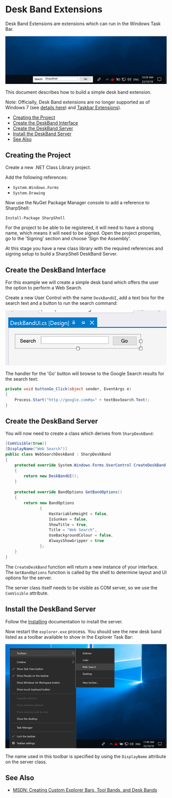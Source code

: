 # Desk Band Extensions

Desk Band Extensions are extensions which can run in the Windows Task Bar.

![Screenshot: DeskBand](deskband-screenshot.png)

This document describes how to build a simple desk band extension.

Note: Officially, Desk Band extensions are no longer supported as of Windows 7 (see [details here](https://docs.microsoft.com/en-gb/windows/desktop/api/shobjidl/nn-shobjidl-ideskband2)) and [Taskbar Extensions](https://docs.microsoft.com/en-gb/windows/desktop/shell/taskbar-extensions)).

<!-- vim-markdown-toc GFM -->

* [Creating the Project](#creating-the-project)
* [Create the DeskBand Interface](#create-the-deskband-interface)
* [Create the DeskBand Server](#create-the-deskband-server)
* [Install the DeskBand Server](#install-the-deskband-server)
* [See Also](#see-also)

<!-- vim-markdown-toc -->

## Creating the Project

Create a new .NET Class Library project.

Add the following references:

- `System.Windows.Forms`
- `System.Drawing`

Now use the NuGet Package Manager console to add a reference to SharpShell:

```
Install-Package SharpShell
```

For the project to be able to be registered, it will need to have a strong name, which means it will need to be signed. Open the project properties, go to the 'Signing' section and choose 'Sign the Assembly'.

At this stage you have a new class library with the required references and signing setup to build a SharpShell DeskBand Server.

## Create the DeskBand Interface

For this example we will create a simple desk band which offers the user the option to perform a Web Search.

Create a new User Control with the name `DeskBandUI`, add a text box for the search text and a button to run the search command:

![Screenshot: Desk Band UI](web-search-desk-band-user-control.png)

The handler for the 'Go' button will browse to the Google Search results for the search text:

```csharp
private void buttonGo_Click(object sender, EventArgs e)
{
    Process.Start("http://google.com#q=" + textBoxSearch.Text);
}
```

## Create the DeskBand Server

You will now need to create a class which derives from `SharpDeskBand`:

```csharp
[ComVisible(true)]
[DisplayName("Web Search")]
public class WebSearchDeskBand : SharpDeskBand
{
    protected override System.Windows.Forms.UserControl CreateDeskBand()
    {
        return new DeskBandUI();
    }

    protected override BandOptions GetBandOptions()
    {
        return new BandOptions
               {
                   HasVariableHeight = false,
                   IsSunken = false,
                   ShowTitle = true,
                   Title = "Web Search",
                   UseBackgroundColour = false,
                   AlwaysShowGripper = true
               };
    }
}
```

The `CreateDeskBand` function will return a new instance of your interface. The `GetBandOptions` function is called by the shell to determine layout and UI options for the server.

The server class itself needs to be visible as COM server, so we use the `ComVisible` attribute.

## Install the DeskBand Server

Follow the [Installing](./docs/installing/installing.md) documentation to install the server.

Now restart the `explorer.exe` process. You should see the new desk band listed as a toolbar available to show in the Explorer Task Bar:

![Screenshot: Web Search Option](web-search-option.png)

The name used in this toolbar is specified by using the `DisplayName` attribute on the server class.


## See Also

- [MSDN: Creating Custom Explorer Bars, Tool Bands, and Desk Bands](https://msdn.microsoft.com/en-us/library/windows/desktop/cc144099(v=vs.85).aspx)
